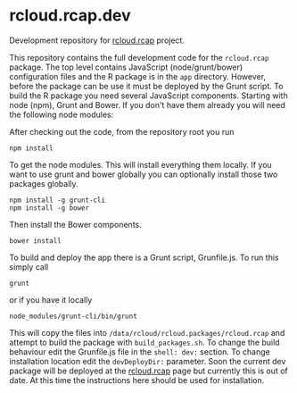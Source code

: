 # rcloud.rcap.dev
Development repository for [rcloud.rcap](https://github.research.att.com/dashton/rcloud.rcap) project. 

This repository contains the full development code for the `rcloud.rcap` package. The top level contains JavaScript (node/grunt/bower) configuration files and the R package is in the `app` directory.  However, before the package can be use it must be deployed by the Grunt script. To build the R package you need several JavaScript components. Starting with node (npm), Grunt and Bower. If you don't have them already you will need the following node modules:

After checking out the code, from the repository root you run

```
npm install
```

To get the node modules. This will install everything them locally. If you want to use grunt and bower globally you can optionally install those two packages globally.

```
npm install -g grunt-cli
npm install -g bower
```

Then install the Bower components.

```
bower install
```

To build and deploy the app there is a Grunt script, Grunfile.js. To run this simply call

```
grunt
```

or if you have it locally
```
node_modules/grunt-cli/bin/grunt
```

This will copy the files into `/data/rcloud/rcloud.packages/rcloud.rcap` and attempt to build the package with `build_packages.sh`. To change the  build behaviour edit the Grunfile.js file in the `shell: dev:` section. To change installation location edit the `devDeployDir:` parameter. Soon the current dev package will be deployed at the [rcloud.rcap](https://github.research.att.com/dashton/rcloud.rcap) page but currently this is out of date. At this time the instructions here should be used for installation.

